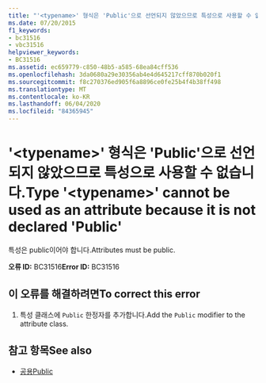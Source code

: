 ```yaml
---
title: "'<typename>' 형식은 'Public'으로 선언되지 않았으므로 특성으로 사용할 수 없습니다."
ms.date: 07/20/2015
f1_keywords:
- bc31516
- vbc31516
helpviewer_keywords:
- BC31516
ms.assetid: ec659779-c850-48b5-a585-68ea84cff536
ms.openlocfilehash: 3da0680a29e30356ab4e4d645217cff870b020f1
ms.sourcegitcommit: f8c270376ed905f6a8896ce0fe25b4f4b38ff498
ms.translationtype: MT
ms.contentlocale: ko-KR
ms.lasthandoff: 06/04/2020
ms.locfileid: "84365945"
---
```

# <a name="type-typename-cannot-be-used-as-an-attribute-because-it-is-not-declared-public"></a><span data-ttu-id="a1fec-102">'\<typename>' 형식은 'Public'으로 선언되지 않았으므로 특성으로 사용할 수 없습니다.</span><span class="sxs-lookup"><span data-stu-id="a1fec-102">Type '\<typename>' cannot be used as an attribute because it is not declared 'Public'</span></span>
<span data-ttu-id="a1fec-103">특성은 public이어야 합니다.</span><span class="sxs-lookup"><span data-stu-id="a1fec-103">Attributes must be public.</span></span>  
  
 <span data-ttu-id="a1fec-104">**오류 ID:** BC31516</span><span class="sxs-lookup"><span data-stu-id="a1fec-104">**Error ID:** BC31516</span></span>  
  
## <a name="to-correct-this-error"></a><span data-ttu-id="a1fec-105">이 오류를 해결하려면</span><span class="sxs-lookup"><span data-stu-id="a1fec-105">To correct this error</span></span>  
  
1. <span data-ttu-id="a1fec-106">특성 클래스에 `Public` 한정자를 추가합니다.</span><span class="sxs-lookup"><span data-stu-id="a1fec-106">Add the `Public` modifier to the attribute class.</span></span>  
  
## <a name="see-also"></a><span data-ttu-id="a1fec-107">참고 항목</span><span class="sxs-lookup"><span data-stu-id="a1fec-107">See also</span></span>

- [<span data-ttu-id="a1fec-108">공용</span><span class="sxs-lookup"><span data-stu-id="a1fec-108">Public</span></span>](../language-reference/modifiers/public.md)
